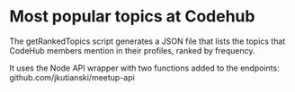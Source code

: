 Most popular topics at Codehub
========================================

The getRankedTopics script generates a JSON file that lists the topics that CodeHub members mention in their profiles, ranked by frequency.     

It uses the Node API wrapper with two functions added to the endpoints: github.com/jkutianski/meetup-api    